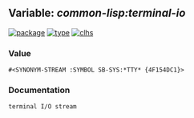 ## Variable: ***common-lisp:*terminal-io****
[![package](https://img.shields.io/badge/Package-COMMON--LISP-5f9ea0.svg?style=social&colorA=999999)](../) [![type](https://img.shields.io/badge/Type-Variable-5f9ea0.svg?style=social&colorA=999999)](../#variable) [![clhs](https://img.shields.io/badge/CLHS-*TERMINAL--IO*-5f9ea0.svg?style=social&colorA=999999)](http://www.lispworks.com/documentation/HyperSpec/Body/v_termin.htm) 
### Value
```
#<SYNONYM-STREAM :SYMBOL SB-SYS:*TTY* {4F154DC1}>
```
### Documentation
```
terminal I/O stream
```
